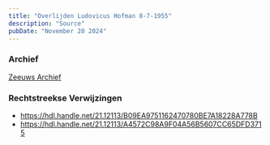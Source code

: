 ```yaml
---
title: "Overlijden Ludovicus Hofman 8-7-1955"
description: "Source"
pubDate: "November 20 2024"
---
```


### Archief
[Zeeuws Archief](https://www.zeeuwsarchief.nl/)

### Rechtstreekse Verwijzingen
- https://hdl.handle.net/21.12113/B09EA9751162470780BE7A18228A778B
- https://hdl.handle.net/21.12113/A4572C98A9F04A56B5607CC65DFD3715